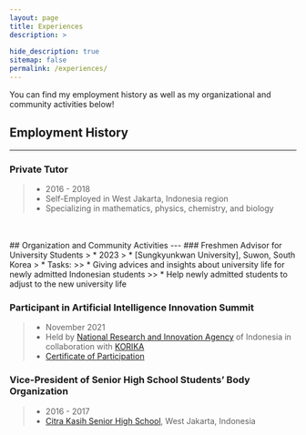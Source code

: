 ```yaml
---
layout: page
title: Experiences
description: >
  
hide_description: true
sitemap: false
permalink: /experiences/
---
```

You can find my employment history as well as my organizational and community activities below!

## Employment History
---
### Private Tutor
> * 2016 - 2018
> * Self-Employed in West Jakarta, Indonesia region
> *	Specializing in mathematics, physics, chemistry, and biology

<br>
<br>
## Organization and Community Activities
---
### Freshmen Advisor for University Students
> * 2023
> * [Sungkyunkwan University], Suwon, South Korea
> * Tasks:
>> * Giving advices and insights about university life for newly admitted Indonesian students
>> * Help newly admitted students to adjust to the new university life

### Participant in Artificial Intelligence Innovation Summit
> * November 2021
> * Held by [National Research and Innovation Agency] of Indonesia in collaboration with [KORIKA]
> * [Certificate of Participation](../assets/pdf/AIIS_2021.pdf)

### Vice-President of Senior High School Students’ Body Organization
> * 2016 - 2017
> * [Citra Kasih Senior High School], West Jakarta, Indonesia


[Sungkyunkwan University]: https://www.skku.edu/eng/index.do
[Citra Kasih Senior High School]: https://citrakasih.sch.id/sckjakarta/
[National Research and Innovation Agency]: https://www.brin.go.id/en
[KORIKA]: https://korika.id/